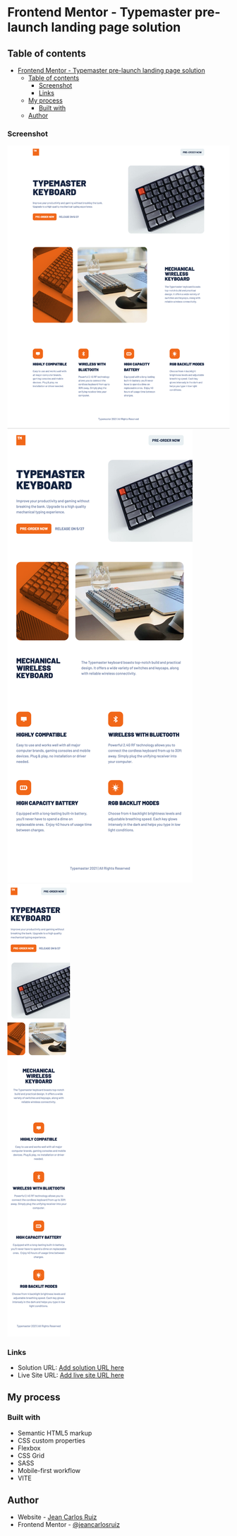 # Frontend Mentor - Typemaster pre-launch landing page solution

## Table of contents

- [Frontend Mentor - Typemaster pre-launch landing page solution](#frontend-mentor---typemaster-pre-launch-landing-page-solution)
  - [Table of contents](#table-of-contents)
    - [Screenshot](#screenshot)
    - [Links](#links)
  - [My process](#my-process)
    - [Built with](#built-with)
  - [Author](#author)

### Screenshot

![](./assets/Desktop-layout.png)
![](./assets/Tablet-layout.png)
![](./assets/Mobile-layout.png)

### Links

- Solution URL: [Add solution URL here](https://your-solution-url.com)
- Live Site URL: [Add live site URL here](https://your-live-site-url.com)

## My process

### Built with

- Semantic HTML5 markup
- CSS custom properties
- Flexbox
- CSS Grid
- SASS
- Mobile-first workflow
- VITE

## Author

- Website - [Jean Carlos Ruiz](https://www.your-site.com)
- Frontend Mentor - [@jeancarlosruiz](https://www.frontendmentor.io/profile/jeancarlosruiz)
